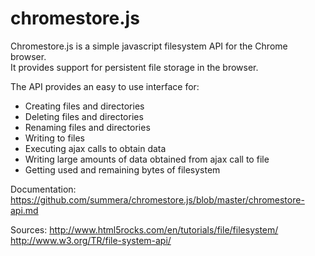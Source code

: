 chromestore.js
===========

<p>
Chromestore.js is a simple javascript filesystem API for the Chrome browser. <br /> 
It provides support for persistent file storage in the browser.  
</p>

The API provides an easy to use interface for:

<ul>
	<li> Creating files and directories </li>
	<li> Deleting files and directories </li>
	<li> Renaming files and directories </li>
	<li> Writing to files </li>
	<li> Executing ajax calls to obtain data </li>
	<li> Writing large amounts of data obtained from ajax call to file </li>
	<li> Getting used and remaining bytes of filesystem </li>
</ul>

Documentation: https://github.com/summera/chromestore.js/blob/master/chromestore-api.md

Sources:
http://www.html5rocks.com/en/tutorials/file/filesystem/
http://www.w3.org/TR/file-system-api/
